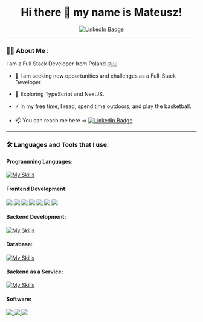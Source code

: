 <h1 align="center">
Hi there 👋 my name is Mateusz!
</h1>

<div id="badges" align="center">
<a href="https://www.linkedin.com/in/mateusz-potocki">
<img src="https://img.shields.io/badge/LinkedIn-blue?style=for-the-badge&logo=linkedin&logoColor=white" alt="LinkedIn Badge"/>
</a>
</div>

---

### :man_technologist: About Me :
I am a Full Stack Developer from Poland :poland:

- :telescope: I am seeking new opportunities and challenges as a Full-Stack Developer.

- :seedling: Exploring TypeScript and NextJS.

- :zap: In my free time, I read, spend time outdoors, and play the basketball.

- :mailbox: You can reach me here => [![Linkedin Badge](https://img.shields.io/badge/-potocki92-blue?style=flat&logo=Linkedin&logoColor=white)](https://www.linkedin.com/in/mateusz-potocki)

---
### :hammer_and_wrench: Languages and Tools that I use:

#### Programming Languages:
[![My Skills](https://skillicons.dev/icons?i=js)](https://developer.mozilla.org/en-US/docs/Web/JavaScript)
#### Frontend Development:
<p>
<a href="https://react.dev/">
<img src="https://skillicons.dev/icons?i=react" />
</a>
<a href="https://www.w3.org/html/">
<img src="https://skillicons.dev/icons?i=html" />
</a>
<a href="https://www.w3schools.com/css/">
<img src="https://skillicons.dev/icons?i=css" />
</a>
<a href="https://redux-toolkit.js.org/">
<img src="https://skillicons.dev/icons?i=redux" />
</a>
<a href="https://vitejs.dev/">
<img src="https://skillicons.dev/icons?i=vite" />
</a>
<a href="https://sass-lang.com/">
<img src="https://skillicons.dev/icons?i=sass" />
</a>
<a href="https://styled-components.com/">
<img src="https://skillicons.dev/icons?i=styledcomponents" />
</a>
</p>

#### Backend Development:
[![My Skills](https://skillicons.dev/icons?i=nodejs)](https://nodejs.org/en)
#### Database:
[![My Skills](https://skillicons.dev/icons?i=mongodb)](https://www.mongodb.com/)
#### Backend as a Service:
[![My Skills](https://skillicons.dev/icons?i=heroku)](https://www.heroku.com/)
#### Software:
<p>
<a href="https://www.figma.com/">
<img src="https://skillicons.dev/icons?i=figma" />
</a>
<a href="https://adobexdplatform.com/">
<img src="https://skillicons.dev/icons?i=xd" />
</a>
<a href="https://www.postman.com/">
<img src="https://skillicons.dev/icons?i=postman" />
</a>
</p>




